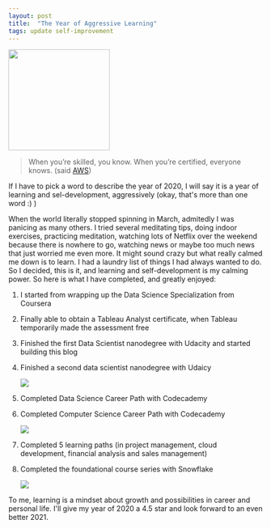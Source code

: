 ```yaml
---
layout: post
title:  "The Year of Aggressive Learning"
tags: update self-improvement
---
```


<img src="https://github.com/tanyayt/tanyayt.github.io/blob/master/images/noun_License_.png?raw=true" width=200px>

> When you’re skilled, you know. When you’re certified, everyone knows. (said [AWS](https://pages.awscloud.com/rs/112-TZM-766/images/202028_V3_AWS_T%26C_Get_Cerfified_CP_Exam_Overview.pdf?mkt_tok=MTEyLVRaTS03NjYAAAF8dT_ZdAmKKqoJuFv02GlqOTj1wwtIzX7lIdr3-yF5h3CwLHQ17tkGX8Xj5VLnqtcMQ0I3huP734YndciN8KTmeLogzElHZEC4tle5psSQiI-L2U1NErOd))

If I have to pick a word to describe the year of 2020, I will say it is a year of learning and sel-development, aggressively (okay, that's more than one word :) ) 

When the world literally stopped spinning in March, admitedly I was panicing as many others. I tried several meditating tips, doing indoor exercises, practicing meditation, watching lots of Netflix over the weekend because there is nowhere to go, watching news or maybe too much news that just worried me even more. It might sound crazy but what really calmed me down is to learn. I had a laundry list of things I had always wanted to do. So I decided, this is it, and learning and self-development is my calming power. So here is what I have completed, and greatly enjoyed: 

1. I started from wrapping up the Data Science Specialization from Coursera 

2. Finally able to obtain a Tableau Analyst certificate, when Tableau temporarily made the assessment free 

3. Finished the first Data Scientist nanodegree with Udacity and started building this blog 

4. Finished a second data scientist nanodegree with Udaicy 

   <img src="https://github.com/tanyayt/tanyayt.github.io/blob/master/images/certificate2020-1.png?raw=true">

5. Completed Data Science Career Path with Codecademy 

6. Completed Computer Science Career Path with Codecademy 

   <img src="https://github.com/tanyayt/tanyayt.github.io/blob/master/images/certificate-2020-2.png?raw=true">

7. Completed 5 learning paths (in project management, cloud development, financial analysis and sales management)

8. Completed the foundational course series with Snowflake 

   <img src="https://github.com/tanyayt/tanyayt.github.io/blob/master/images/certificate-2020-3.png?raw=true">

To me, learning is a mindset about growth and possibilities in career and personal life. I'll give my year of 2020 a 4.5 star and look forward to an even better 2021. 
